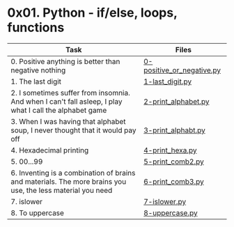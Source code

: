 # 0x01. Python - if/else, loops, functions 

|Task|Files|
|----|-----|
|0. Positive anything is better than negative nothing|[0-positive_or_negative.py](./0-positive_or_negative.py)|
|1. The last digit|[1-last_digit.py](./1-last_digit.py)|
|2. I sometimes suffer from insomnia. And when I can't fall asleep, I play what I call the alphabet game|[2-print_alphabet.py](./2-print_alphabet.py)|
|3. When I was having that alphabet soup, I never thought that it would pay off|[3-print_alphabt.py](./3-print_alphabt.py)|
|4. Hexadecimal printing|[4-print_hexa.py](./4-print_hexa.py)|
|5. 00...99|[5-print_comb2.py](./5-print_comb2.py)|
|6. Inventing is a combination of brains and materials. The more brains you use, the less material you need|[6-print_comb3.py](./6-print_comb3.py)|
|7. islower|[7-islower.py](./7-islower.py)|
|8. To uppercase|[8-uppercase.py](./8-uppercase.py)|


